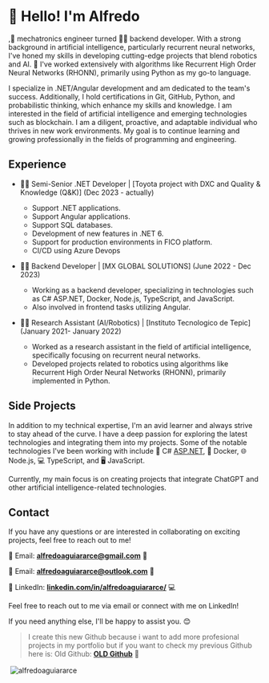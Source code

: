 # 👋 Hello! I'm Alfredo

,🤖 mechatronics engineer turned 👨‍💻 backend developer. With a strong background in artificial intelligence, particularly recurrent neural networks, I've honed my skills in developing cutting-edge projects that blend robotics and AI. 🚀 I've worked extensively with algorithms like Recurrent High Order Neural Networks (RHONN), primarily using Python as my go-to language.

I specialize in .NET/Angular development and am dedicated to the team's success. Additionally, I hold certifications in Git, GitHub, Python, and probabilistic thinking, which enhance my skills and knowledge. I am interested in the field of artificial intelligence and emerging technologies such as blockchain. I am a diligent, proactive, and adaptable individual who thrives in new work environments. My goal is to continue learning and growing professionally in the fields of programming and engineering.

## **Experience**

- 👨‍💻 Semi-Senior .NET Developer | [Toyota project with DXC and Quality & Knowledge (Q&K)] (Dec 2023 - actually)
    - Support .NET applications.
    - Support Angular applications.
    - Support SQL databases.
    - Development of new features in .NET 6.
    - Support for production environments in FICO platform.
    - CI/CD using Azure Devops
 
- 👨‍💻 Backend Developer | [MX GLOBAL SOLUTIONS] (June 2022 - Dec 2023)
    - Working as a backend developer, specializing in technologies such as C# ASP.NET, Docker, Node.js, TypeScript, and JavaScript.
    - Also involved in frontend tasks utilizing Angular.

- 👨‍🔬 Research Assistant (AI/Robotics) | [Instituto Tecnologico de Tepic] (January 2021- January 2022)
    - Worked as a research assistant in the field of artificial intelligence, specifically focusing on recurrent neural networks.
    - Developed projects related to robotics using algorithms like Recurrent High Order Neural Networks (RHONN), primarily implemented in Python.



## **Side Projects**

In addition to my technical expertise, I'm an avid learner and always strive to stay ahead of the curve. I have a deep passion for exploring the latest technologies and integrating them into my projects. Some of the notable technologies I've been working with include 🔧 C# [ASP.NET](http://asp.net/), 🐳 Docker, 🌐 Node.js, 💻 TypeScript, and 🖥️ JavaScript.

Currently, my main focus is on creating projects that integrate ChatGPT and other artificial intelligence-related technologies.

## **Contact**

If you have any questions or are interested in collaborating on exciting projects, feel free to reach out to me!

📧 Email: **[alfredoaguiararce@gmail.com](mailto:alfredoaguiararce@gmail.com)** 📩

📧 Email: **[alfredoaguiararce@outlook.com](mailto:alfredoaguiararce@outlook.com)** 📩

💼 LinkedIn: **[linkedin.com/in/alfredoaguiararce/](https://www.linkedin.com/in/alfredoaguiararce/)** 💻

Feel free to reach out to me via email or connect with me on LinkedIn!

If you need anything else, I'll be happy to assist you. 😊

<be>

>  I create this new Github because i want to add more profesional projects in my portfolio but if you want to check my previous Github here is:
>  Old Github: **[OLD Github](https://github.com/alfredoaguiararce)** 🦕


<p>&nbsp;<img align="center" src="https://github-readme-stats.vercel.app/api?username=alfredoagrar&show_icons=true&locale=en" alt="alfredoaguiararce" /></p>
